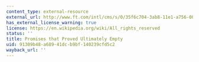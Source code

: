 ```yaml
---
content_type: external-resource
external_url: http://www.ft.com/intl/cms/s/0/35f6c704-3ab8-11e1-a756-00144feabdc0.html#axzz3CiaBKSiK
has_external_license_warning: true
license: https://en.wikipedia.org/wiki/All_rights_reserved
status: ''
title: Promises that Proved Ultimately Empty
uid: 91309b48-a689-41dc-b9bf-140239cfd5c2
wayback_url: ''
---
```

